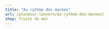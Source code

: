 ```yaml
---
title: "Au rythme des marées"
url: /ploneour-lanvern/au-rythme-des-marees/
shop: fruits de mer
---
```

